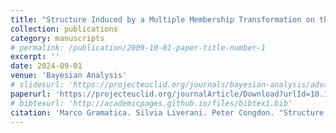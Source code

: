 ```yaml
---
title: "Structure Induced by a Multiple Membership Transformation on the Conditional Autoregressive Model"
collection: publications
category: manuscripts
# permalink: /publication/2009-10-01-paper-title-number-1
excerpt: ''
date: 2024-09-01
venue: 'Bayesian Analysis'
# slidesurl: 'https://projecteuclid.org/journals/bayesian-analysis/advance-publication/Structure-Induced-by-a-Multiple-Membership-Transformation-on-the-Conditional/10.1214/23-BA1370.full'
paperurl: 'https://projecteuclid.org/journalArticle/Download?urlId=10.1214%2F23-BA1370'
# bibtexurl: 'http://academicpages.github.io/files/bibtex1.bib'
citation: 'Marco Gramatica. Silvia Liverani. Peter Congdon. "Structure Induced by a Multiple Membership Transformation on the Conditional Autoregressive Model." Bayesian Anal. 19 (3) 725 - 749, September 2024. https://doi.org/10.1214/23-BA1370'
---
```

